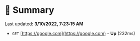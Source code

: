 # 📖 Summary
Last updated: **3/10/2022, 7:23:15 AM**

- `GET` [https://google.com](https://google.com) - **Up** (232ms)
